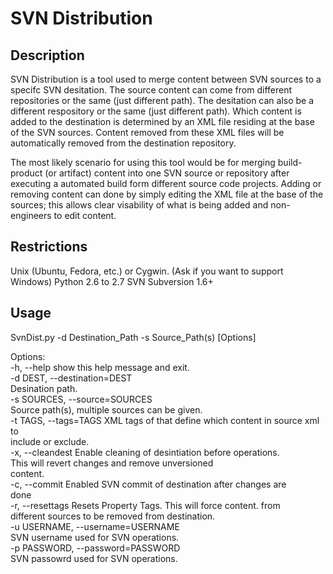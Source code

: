 SVN Distribution
=============

Description
-------
SVN Distribution is a tool used to merge content between SVN sources to a specifc SVN desitation.
The source content can come from different repositories or the same (just different path). The 
desitation can also be a different respository or the same (just different path). Which content is
added to the destination is determined by an XML file residing at the base of the SVN sources.
Content removed from these XML files will be automatically removed from the destination repository.

The most likely scenario for using this tool would be for merging build-product (or artifact) content into
one SVN source or repository after executing a automated build form different source code projects. 
Adding or removing content can done by simply editing the XML file at the base of the sources; 
this allows clear visability of what is being added and non-engineers to edit content.

Restrictions
-------
Unix (Ubuntu, Fedora, etc.) or Cygwin. (Ask if you want to support Windows)
Python 2.6 to 2.7
SVN Subversion 1.6+

Usage
-------
SvnDist.py -d Destination_Path -s Source_Path(s) [Options]

Options:<br>
-h, --help            show this help message and exit.<br>
-d DEST, --destination=DEST<br>
                      Desination path.<br>
-s SOURCES, --source=SOURCES<br>
                      Source path(s), multiple sources can be given.<br>
-t TAGS, --tags=TAGS  XML tags of that define which content in source xml to<br>
                      include or exclude.<br>
-x, --cleandest       Enable cleaning of desintiation before operations.<br>
                      This will revert changes and remove unversioned<br>
                      content.<br>
-c, --commit          Enabled SVN commit of destination after changes are<br>
                      done<br>
-r, --resettags       Resets Property Tags. This will force content. from<br>
                      different sources to be removed from destination.<br>
-u USERNAME, --username=USERNAME<br>
                      SVN username used for SVN operations.<br>
-p PASSWORD, --password=PASSWORD<br>
                      SVN passowrd used for SVN operations.



